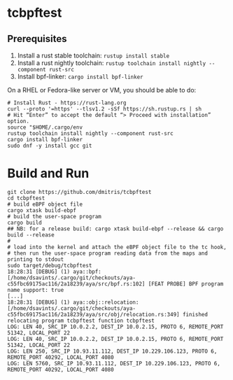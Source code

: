 # tcbpftest

## Prerequisites

1. Install a rust stable toolchain: `rustup install stable`
1. Install a rust nightly toolchain: `rustup toolchain install nightly --component rust-src`
1. Install bpf-linker: `cargo install bpf-linker`

On a RHEL or Fedora-like server or VM, you should be able to do:
```
# Install Rust - https://rust-lang.org
curl --proto '=https' --tlsv1.2 -sSf https://sh.rustup.rs | sh
# Hit “Enter” to accept the default “> Proceed with installation” option.
source "$HOME/.cargo/env
rustup toolchain install nightly --component rust-src
cargo install bpf-linker
sudo dnf -y install gcc git
```

# Build and Run
```
git clone https://github.com/dmitris/tcbpftest
cd tcbpftest
# build eBPF object file
cargo xtask build-ebpf
# build the user-space program
cargo build
## NB: for a release build: cargo xtask build-ebpf --release && cargo build --release
#
# load into the kernel and attach the eBPF object file to the tc hook,
# then run the user-space program reading data from the maps and printing to stdout
sudo target/debug/tcbpftest
18:28:31 [DEBUG] (1) aya::bpf: [/home/dsavints/.cargo/git/checkouts/aya-c55fbc69175ac116/2a18239/aya/src/bpf.rs:102] [FEAT PROBE] BPF program name support: true
[...]
18:28:31 [DEBUG] (1) aya::obj::relocation: [/home/dsavints/.cargo/git/checkouts/aya-c55fbc69175ac116/2a18239/aya/src/obj/relocation.rs:349] finished relocating program tcbpftest function tcbpftest
LOG: LEN 40, SRC_IP 10.0.2.2, DEST_IP 10.0.2.15, PROTO 6, REMOTE_PORT 51342, LOCAL_PORT 22
LOG: LEN 40, SRC_IP 10.0.2.2, DEST_IP 10.0.2.15, PROTO 6, REMOTE_PORT 51342, LOCAL_PORT 22
LOG: LEN 250, SRC_IP 10.93.11.112, DEST_IP 10.229.106.123, PROTO 6, REMOTE_PORT 40292, LOCAL_PORT 4080
LOG: LEN 5760, SRC_IP 10.93.11.112, DEST_IP 10.229.106.123, PROTO 6, REMOTE_PORT 40292, LOCAL_PORT 4080
```
